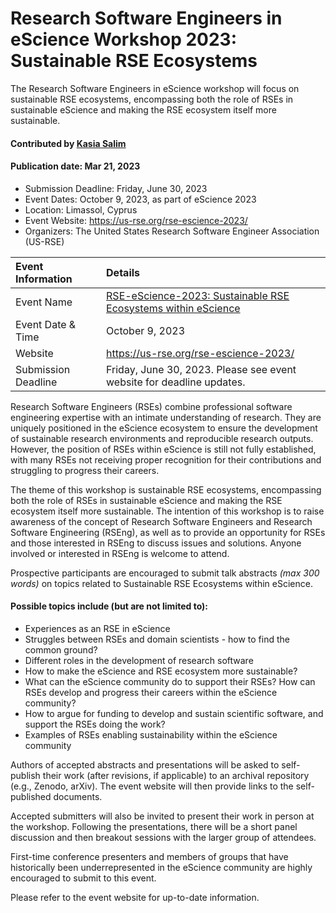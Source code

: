 # Research Software Engineers in eScience Workshop 2023: Sustainable RSE Ecosystems

The Research Software Engineers in eScience workshop will focus on sustainable RSE ecosystems, encompassing both the role of RSEs in sustainable eScience and making the RSE ecosystem itself more sustainable.

#### Contributed by [Kasia Salim](https://github.com/karbarz)
#### Publication date: Mar 21, 2023

- Submission Deadline: Friday, June 30, 2023
- Event Dates: October 9, 2023, as part of eScience 2023 
- Location: Limassol, Cyprus
- Event Website: https://us-rse.org/rse-escience-2023/
- Organizers: The United States Research Software Engineer Association (US-RSE)

Event Information | Details
:--- | :---			   
Event Name | [RSE-eScience-2023: Sustainable RSE Ecosystems within eScience](https://us-rse.org/rse-escience-2023/)
Event Date & Time | October 9, 2023
Website | 	<https://us-rse.org/rse-escience-2023/>  
Submission Deadline | Friday, June 30, 2023. Please see event website for deadline updates.

Research Software Engineers (RSEs) combine professional software engineering expertise with an intimate understanding of research. They are uniquely positioned in the eScience ecosystem to ensure the development of sustainable research environments and reproducible research outputs. However, the position of RSEs within eScience is still not fully established, with many RSEs not receiving proper recognition for their contributions and struggling to progress their careers.

The theme of this workshop is sustainable RSE ecosystems, encompassing both the role of RSEs in sustainable eScience and making the RSE ecosystem itself more sustainable. The intention of this workshop is to raise awareness of the concept of Research Software Engineers and Research Software Engineering (RSEng), as well as to provide an opportunity for RSEs and those interested in RSEng to discuss issues and solutions. Anyone involved or interested in RSEng is welcome to attend.

Prospective participants are encouraged to submit talk abstracts *(max 300 words)* on topics related to Sustainable RSE Ecosystems within eScience.

#### Possible topics include (but are not limited to):

* Experiences as an RSE in eScience
* Struggles between RSEs and domain scientists - how to find the common ground?
* Different roles in the development of research software
* How to make the eScience and RSE ecosystem more sustainable?
* What can the eScience community do to support their RSEs? How can RSEs develop and progress their careers within the eScience community?
* How to argue for funding to develop and sustain scientific software, and support the RSEs doing the work?
* Examples of RSEs enabling sustainability within the eScience community

Authors of accepted abstracts and presentations will be asked to self-publish their work (after revisions, if applicable) to an archival repository (e.g., Zenodo, arXiv). The event website will then provide links to the self-published documents.

Accepted submitters will also be invited to present their work in person at the workshop. Following the presentations, there will be a short panel discussion and then breakout sessions with the larger group of attendees.

First-time conference presenters and members of groups that have historically been underrepresented in the eScience community are highly encouraged to submit to this event.

Please refer to the event website for up-to-date information.

<!---
Publish: yes
Pinned: no
Topics: conferences and workshops, software engineering, Research Software Engineers
RSS update: 2023-03-21
--->
